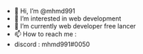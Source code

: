 - 👋 Hi, I’m @mhmd991
- 👀 I’m interested in web development
- 🌱 I’m currently web developer free lancer
- 📫 How to reach me : 
-    discord : mhmd991#0050

<!---
Allah Hafiz
--->
